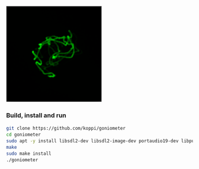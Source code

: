 ![Overview](goniometer.png)

### Build, install and run

```bash
git clone https://github.com/koppi/goniometer
cd goniometer
sudo apt -y install libsdl2-dev libsdl2-image-dev portaudio19-dev libpulse-dev libsndio-dev
make
sudo make install
./goniometer
```
